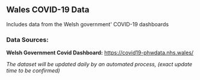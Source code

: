 ## Wales COVID-19 Data

Includes data from the Welsh government' COVID-19 dashboards 


### Data Sources:

**Welsh Government Covid Dashboard:** https://covid19-phwdata.nhs.wales/


_The dataset will be updated daily by an automated process, (exact update time to be confirmed)_

